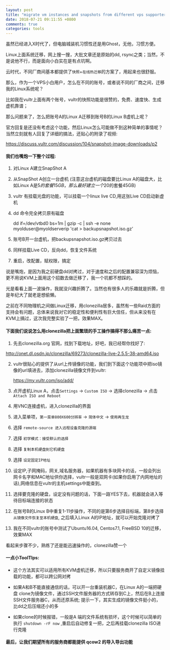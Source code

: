 ```yaml
---
layout: post
title: "migrate vm instances and snapshots from different vps supporters or accounts"
date: 2018-07-21 09:11:55 +0800
comments: true
categories: tools
---
```


虽然已经进入X时代了，但电脑城装机习惯性还是用Ghost，无他，习惯方便。

Linux上面系统迁移，网上搜一搜，大批文章还是原始的dd, rsync之类；当然，不是说他不行，而是面向小白实在是有点坑啊。

云时代，不同厂商间基本都提供了`快照`+`在线热迁移`的方案了，用起来也很舒服。

那么，作为一个VPS小白用户，怎么在不同的账号，或者说不同的厂商之间，迁移我的Linux系统呢？

比如我在vultr上面有两个账号，vultr的快照功能是很赞的，免费、速度快、生成虚机靠谱；

那么问题来了，怎么把账号A的Linux A迁移到账号B的Linux B虚机上呢？

官方回复是还没有考虑这个功能，然后Linux怎么可能做不到这种简单的事情呢？当然立刻就有人回复了详细的搞法，还贴心的附录了视频:

https://discuss.vultr.com/discussion/104/snapshot-image-downloads/p2

<!-- more -->

#### 我们也嘴炮一下整个过程:

1. 对Linux A建立SnapShot A

2. 从SnapShot A创立一台虚机 (注意这台虚机的磁盘要比Linux A的磁盘大，比如Linux A是5$的套餐15GB，那么最好建立一个20$的套餐45GB)

3. vultr 有挂载光盘的功能，可以挂载一个linux live CD,用这张Live CD启动新虚机

4. dd 命令完全拷贝原有磁盘

    dd if=/dev/vtbd0 bs=1m | gzip -c | ssh -e none myolduser@myoldserverip 'cat > backupsnapshot.iso.gz'

5. 账号B开一台虚机，把backupsnapshot.iso.gz拷贝过去

6. 同样挂载Live CD，反向dd，恢复文件系统

7. 重启，改配置，赋权限，搞定


说是嘴炮，是因为我之前硬盘dd对拷过，对于速度和之后的配置兼容深为烦恼，更不用说KVM上面用这个招数去做迁移了，我一个坑都不想踩的。

光是看看上面一波操作，我就没兴趣折腾了。当然也有很多人的乐趣就是折腾，但是年纪大了就老是想偷懒。

之前在不同物理机之间做Linux迁移，用clonezilla居多，虽然有一些Raid方面的支持会有问题，总体来说我对它的稳定性和便利性有巨大信任，但从来没有在KVM上搞过，这次我完整实验了一把，效果MAX。

#### 下面我们说说怎么用clonezilla把上面繁琐的手工操作搞得不那么痛苦一点:

1. 先去clonezilla.org 官网，找到下载地址，好吧，我已经帮你找好了:

http://onet.dl.osdn.jp/clonezilla/69273/clonezilla-live-2.5.5-38-amd64.iso

2. vultr很贴心的提供了从url上传镜像的功能，我们到下面这个功能项中把iso镜像的url填进去，添加clonezilla镜像文件到vultr:

    https://my.vultr.com/iso/add/

3. 点开虚机Linux A，点击`Settings` -> `Custom ISO` -> 选择clonezilla -> 点击 `Attach ISO and Reboot`

4. 用VNC连接虚机，进入clonezilla的界面

5. 进入菜单项，`第一菜单800X600分辨率` -> `简体中文` -> `使用再生龙`

6. 选择 `remote-source 进入远程设备克隆的源端`

7. 选择 `初学模式：接受默认的选择`

8. 选择 `复制本机硬盘到它机硬盘`

9. 选择 `设定固定IP地址`

10. 设定IP,子网掩码，网关,域名服务器，如果机器有多块网卡的话，一般会列出网卡名字和MAC地址供你选择，vultr一般是双网卡(如果你启用了内网地址的话),网络信息在vultr的主机settings中能查到。

11. 选择要克隆的硬盘，设定没有问题的话，下面一路YES下去，机器就会进入等待目标端连接的状态

12. 在账号B的Linux B中重复1-11步操作，不同的是第6步选择目标端，第8步选择 `从镜像文件恢复至本机硬盘`, 之后填入Linux A的IP地址，就可以开始克隆对拷了

13. 我在不同vultr的账号中测试了Ubuntu16.04, Centos7.1, FreeBSD 10的迁移，效果MAX


看起来步骤不少，熟练了还是能迅速操作的，clonezilla赞一个


#### 一点小ToolTIps:

* 这个方法其实可以适用所有KVM虚机迁移，所以只要服务商开了自定义镜像挂载的功能，都可以跨公网对拷

* 如果A和B不能直接通信的话，可以开一台重装机器C，在Linux A的一端把硬盘 clone为镜像文件，通过SSH文件服务器的方式转存到C上，然后在B上连接SSH文件服务器C，从而还原系统; 提示一下，其实生成的镜像文件挺小的，比dd之后压缩还小的多

* 如果clone的时候报错，一般是A 端的文件系统有损坏，这个时候可以简单的执行 `shutdown -rF now` ,重启后自动修复一把，之后再挂载clonezilla ISO进行克隆


#### 最后，让我们期望所有的服务商都能提供 qcow2 的导入导出功能


